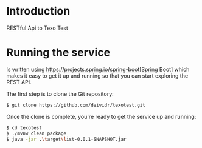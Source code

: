 # Introduction

RESTful Api to Texo Test

# Running the service

Is written using https://projects.spring.io/spring-boot[Spring Boot] which
makes it easy to get it up and running so that you can start exploring the REST API.

The first step is to clone the Git repository:

```bash
$ git clone https://github.com/deividr/texotest.git
```

Once the clone is complete, you're ready to get the service up and running:

```bash
$ cd texotest
$ ./mvnw clean package
$ java -jar .\target\list-0.0.1-SNAPSHOT.jar
```
